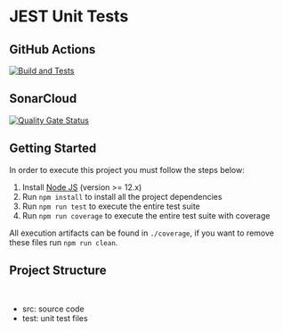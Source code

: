# JEST Unit Tests

## GitHub Actions

[![Build and Tests](https://github.com/maiconalano/unit-test-jest/actions/workflows/node.js.yml/badge.svg?branch=main)](https://github.com/maiconalano/unit-test-jest/actions/workflows/node.js.yml)

## SonarCloud

[![Quality Gate Status](https://sonarcloud.io/api/project_badges/measure?project=maiconalano_unit-test-jest&metric=alert_status)](https://sonarcloud.io/summary/new_code?id=maiconalano_unit-test-jest)

## Getting Started

In order to execute this project you must follow the steps below:

1. Install [Node JS](https://nodejs.org/) (version >= 12.x)
1. Run `npm install` to install all the project dependencies
1. Run `npm run test` to execute the entire test suite
1. Run `npm run coverage` to execute the entire test suite with coverage

All execution artifacts can be found in `./coverage`, if you want to remove these files run `npm run clean`.

## Project Structure
</br>
<ul>
    <li>src: source code</li>
    <li>test: unit test files</li>
</ul>
